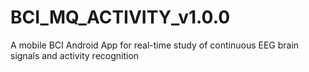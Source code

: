 # BCI_MQ_ACTIVITY_v1.0.0
A mobile BCI Android App for real-time study of continuous EEG brain signals and activity recognition
